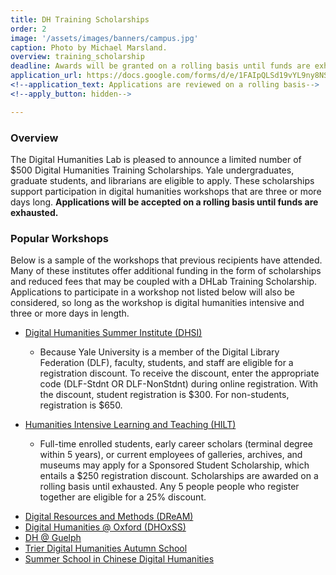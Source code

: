 ```yaml
---
title: DH Training Scholarships
order: 2
image: '/assets/images/banners/campus.jpg'
caption: Photo by Michael Marsland.
overview: training_scholarship
deadline: Awards will be granted on a rolling basis until funds are exhausted.
application_url: https://docs.google.com/forms/d/e/1FAIpQLSd19vYL9ny8NSUroCHykeK1ip2-Xz2RnpWXZZoXQZWY9VFBXQ/viewform?usp=sf_link
<!--application_text: Applications are reviewed on a rolling basis-->
<!--apply_button: hidden-->

---
```


### Overview

The Digital Humanities Lab is pleased to announce a limited number of $500 Digital Humanities Training Scholarships. Yale undergraduates, graduate students, and librarians are eligible to apply. These scholarships support participation in digital humanities workshops that are three or more days long. **Applications will be accepted on a rolling basis until funds are exhausted.**
<br/>

### Popular Workshops

Below is a sample of the workshops that previous recipients have attended. Many of these institutes offer additional funding in the form of scholarships and reduced fees that may be coupled with a DHLab Training Scholarship. Applications to participate in a workshop not listed below will also be considered, so long as the workshop is digital humanities intensive and three or more days in length.

<ul>
  <li><a href='http://www.dhsi.org/' target='_blank'>Digital Humanities Summer Institute (DHSI)</a></li>
  <ul>
    <li>Because Yale University is a member of the Digital Library Federation (DLF), faculty, students, and staff are eligible for a registration discount. To receive the discount, enter the appropriate code (DLF-Stdnt  OR  DLF-NonStdnt) during online registration. With the discount, student registration is $300. For non-students, registration is $650.</li>
  </ul>
</ul>
<ul>
  <li><a href='http://www.dhtraining.org/hilt/' target='_blank'>Humanities Intensive Learning and Teaching (HILT)</a></li>
  <ul>
    <li>Full-time enrolled students, early career scholars (terminal degree within 5 years), or current employees of galleries, archives, and museums may apply for a Sponsored Student Scholarship, which entails a $250 registration discount. Scholarships are awarded on a rolling basis until exhausted. Any 5 people people who register together are eligible for a 25% discount.</li>
  </ul>
</ul>
<ul>
  <li><a href='http://web.sas.upenn.edu/dream-lab/' target='_blank'>Digital Resources and Methods (DReAM)</a></li>
  <li><a href='https://digital.humanities.ox.ac.uk/dhoxss/' target='_blank'>Digital Humanities @ Oxford (DHOxSS)</a></li>
  <li><a href='https://www.uoguelph.ca/arts/dhguelph' target='_blank'>DH @ Guelph</a></li>
  <li><a href='https://www.uni-trier.de/index.php?id=1175&L=2' target='_blank'>Trier Digital Humanities Autumn School</a></li>
  <li><a href='http://www.cckf.org/en/activities/2017070304' target='_blank'>Summer School in Chinese Digital Humanities</a></li>
</ul>
